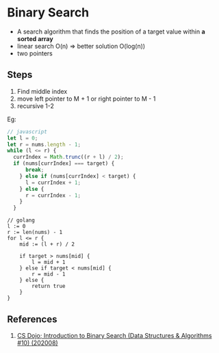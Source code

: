 # Binary Search

- A search algorithm that finds the position of a target value within **a sorted array**
- linear search O(n) => better solution O(log(n))
- two pointers
 
## Steps

1. Find middle index
2. move left pointer to M + 1 or right pointer to M - 1
3. recursive 1-2

Eg:

```javascript
// javascript
let l = 0;
let r = nums.length - 1;
while (l <= r) {
  currIndex = Math.trunc((r + l) / 2);
  if (nums[currIndex] === target) {
      break;
    } else if (nums[currIndex] < target) {
      l = currIndex + 1;
    } else {
      r = currIndex - 1;
    }
  }
```

```golang
// golang
l := 0
r := len(nums) - 1
for l <= r {
	mid := (l + r) / 2
	
	if target > nums[mid] {
		l = mid + 1
	} else if target < nums[mid] {
		r = mid - 1
	} else {
		return true
	}
}
```

## References

1. [CS Dojo; Introduction to Binary Search (Data Structures & Algorithms #10) (202008)](https://youtu.be/6ysjqCUv3K4)
